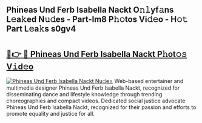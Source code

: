 ## Phineas Und Ferb Isabella Nackt O𝚗𝚕yf𝚊ns L𝚎a𝚔ed N𝚞𝚍es - Part-Im8 P𝚑𝚘tos Vi𝚍𝚎o - H𝚘𝚝 Part L𝚎a𝚔s s0gv4

# <h2><a href="http://kf1tu9.oniu.top/?m=Phineas+Und+Ferb+Isabella+Nackt">🔗👉 🔴 Phineas Und Ferb Isabella Nackt P𝚑ot𝚘𝚜 V𝚒d𝚎o</a></h2>

[![Phineas Und Ferb Isabella Nackt Nu𝚍e𝚜](https://i.imgur.com/0qMVB7G.gif)](http://kf1tu9.oniu.top/?m=Phineas+Und+Ferb+Isabella+Nackt)
Web-based entertainer and multimedia designer Phineas Und Ferb Isabella Nackt, recognized for disseminating dance and lifestyle knowledge through trending choreographies and compact videos. Dedicated social justice advocate Phineas Und Ferb Isabella Nackt, recognized for their passion and efforts to promote equality and justice for all.  
